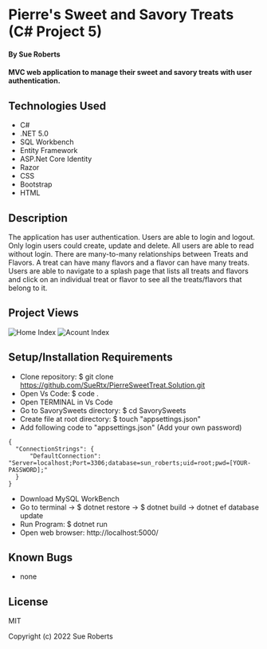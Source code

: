 # Pierre's Sweet and Savory Treats (C# Project 5)

#### By Sue Roberts

####  MVC web application to manage their sweet and savory treats with user authentication. 

## Technologies Used

* C#
* .NET 5.0
* SQL Workbench
* Entity Framework
* ASP.Net Core Identity
* Razor
* CSS
* Bootstrap
* HTML

## Description

The application has user authentication. Users are able to login and logout. Only login users could create, update and delete. All users are able to read without login. There are many-to-many relationships between Treats and Flavors. A treat can have many flavors and a flavor can have many treats. Users are able to navigate to a splash page that lists all treats and flavors and click on an individual treat or flavor to see all the treats/flavors that belong to it.

## Project Views
![Home Index](SavorySweet/wwwroot/image/home.png "Home Index image")
![Acount Index](SavorySweet/wwwroot/image/account.png "Account Index image")

## Setup/Installation Requirements

* Clone repository: $ git clone https://github.com/SueRtx/PierreSweetTreat.Solution.git  
* Open Vs Code: $ code .   
* Open TERMINAL in Vs Code
* Go to SavorySweets directory: $ cd SavorySweets
* Create file at root directory: $ touch "appsettings.json"
* Add following code to "appsettings.json" (Add your own password)
```
{
  "ConnectionStrings": {
      "DefaultConnection": "Server=localhost;Port=3306;database=sun_roberts;uid=root;pwd=[YOUR-PASSWORD];"
  }
}

``` 
* Download MySQL WorkBench  
* Go to terminal  → $ dotnet restore → $ dotnet build → dotnet ef database update
* Run Program: $ dotnet run  
* Open web browser: http://localhost:5000/  

## Known Bugs

* none

## License

MIT

Copyright (c) 2022 Sue Roberts
